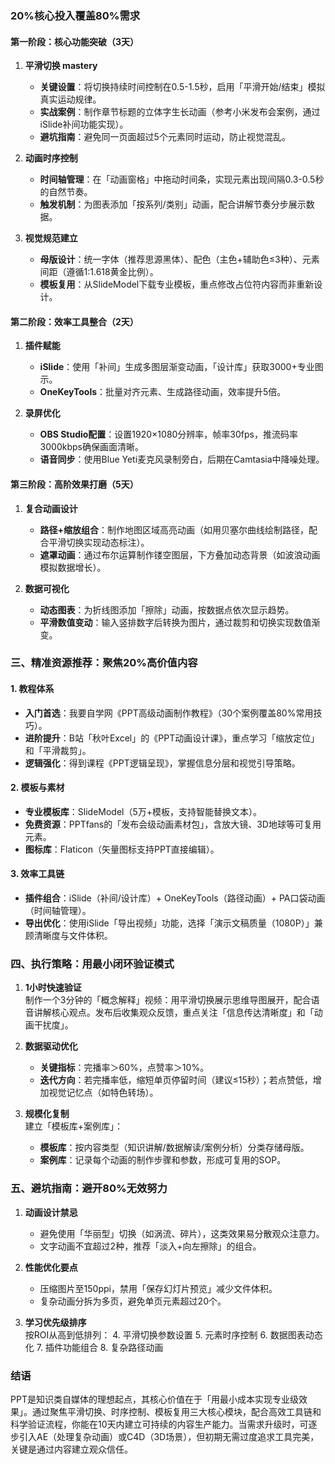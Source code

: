 
### 20%核心投入覆盖80%需求
#### 第一阶段：核心功能突破（3天）
1. **平滑切换 mastery**  
   - **关键设置**：将切换持续时间控制在0.5-1.5秒，启用「平滑开始/结束」模拟真实运动规律。
   - **实战案例**：制作章节标题的立体字生长动画（参考小米发布会案例，通过iSlide补间功能实现）。
   - **避坑指南**：避免同一页面超过5个元素同时运动，防止视觉混乱。

2. **动画时序控制**  
   - **时间轴管理**：在「动画窗格」中拖动时间条，实现元素出现间隔0.3-0.5秒的自然节奏。
   - **触发机制**：为图表添加「按系列/类别」动画，配合讲解节奏分步展示数据。

3. **视觉规范建立**  
   - **母版设计**：统一字体（推荐思源黑体）、配色（主色+辅助色≤3种）、元素间距（遵循1:1.618黄金比例）。
   - **模板复用**：从SlideModel下载专业模板，重点修改占位符内容而非重新设计。

#### 第二阶段：效率工具整合（2天）
1. **插件赋能**  
   - **iSlide**：使用「补间」生成多图层渐变动画，「设计库」获取3000+专业图示。
   - **OneKeyTools**：批量对齐元素、生成路径动画，效率提升5倍。

2. **录屏优化**  
   - **OBS Studio配置**：设置1920×1080分辨率，帧率30fps，推流码率3000kbps确保画面清晰。
   - **语音同步**：使用Blue Yeti麦克风录制旁白，后期在Camtasia中降噪处理。

#### 第三阶段：高阶效果打磨（5天）
1. **复合动画设计**  
   - **路径+缩放组合**：制作地图区域高亮动画（如用贝塞尔曲线绘制路径，配合平滑切换实现动态标注）。
   - **遮罩动画**：通过布尔运算制作镂空图层，下方叠加动态背景（如波浪动画模拟数据增长）。

2. **数据可视化**  
   - **动态图表**：为折线图添加「擦除」动画，按数据点依次显示趋势。
   - **平滑数值变动**：输入竖排数字后转换为图片，通过裁剪和切换实现数值渐变。

### 三、精准资源推荐：聚焦20%高价值内容
#### 1. 教程体系
- **入门首选**：我要自学网《PPT高级动画制作教程》（30个案例覆盖80%常用技巧）。
- **进阶提升**：B站「秋叶Excel」的《PPT动画设计课》，重点学习「缩放定位」和「平滑裁剪」。
- **逻辑强化**：得到课程《PPT逻辑呈现》，掌握信息分层和视觉引导策略。

#### 2. 模板与素材
- **专业模板库**：SlideModel（5万+模板，支持智能替换文本）。
- **免费资源**：PPTfans的「发布会级动画素材包」，含放大镜、3D地球等可复用元素。
- **图标库**：Flaticon（矢量图标支持PPT直接编辑）。

#### 3. 效率工具链
- **插件组合**：iSlide（补间/设计库）+ OneKeyTools（路径动画）+ PA口袋动画（时间轴管理）。
- **导出优化**：使用iSlide「导出视频」功能，选择「演示文稿质量（1080P）」兼顾清晰度与文件体积。

### 四、执行策略：用最小闭环验证模式
1. **1小时快速验证**  
   制作一个3分钟的「概念解释」视频：用平滑切换展示思维导图展开，配合语音讲解核心观点。发布后收集观众反馈，重点关注「信息传达清晰度」和「动画干扰度」。

2. **数据驱动优化**  
   - **关键指标**：完播率＞60%，点赞率＞10%。
   - **迭代方向**：若完播率低，缩短单页停留时间（建议≤15秒）；若点赞低，增加视觉记忆点（如特色转场）。

3. **规模化复制**  
   建立「模板库+案例库」：
   - **模板库**：按内容类型（知识讲解/数据解读/案例分析）分类存储母版。
   - **案例库**：记录每个动画的制作步骤和参数，形成可复用的SOP。

### 五、避坑指南：避开80%无效努力
1. **动画设计禁忌**  
   - 避免使用「华丽型」切换（如涡流、碎片），这类效果易分散观众注意力。
   - 文字动画不宜超过2种，推荐「淡入+向左擦除」的组合。

2. **性能优化要点**  
   - 压缩图片至150ppi，禁用「保存幻灯片预览」减少文件体积。
   - 复杂动画分拆为多页，避免单页元素超过20个。

3. **学习优先级排序**  
   按ROI从高到低排列：
   4. 平滑切换参数设置
   5. 元素时序控制
   6. 数据图表动态化
   7. 插件功能组合
   8. 复杂路径动画

### 结语
PPT是知识类自媒体的理想起点，其核心价值在于「用最小成本实现专业级效果」。通过聚焦平滑切换、时序控制、模板复用三大核心模块，配合高效工具链和科学验证流程，你能在10天内建立可持续的内容生产能力。当需求升级时，可逐步引入AE（处理复杂动画）或C4D（3D场景），但初期无需过度追求工具完美，关键是通过内容建立观众信任。